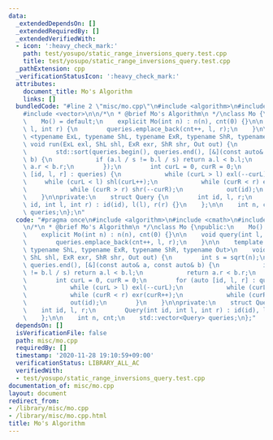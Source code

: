 ```yaml
---
data:
  _extendedDependsOn: []
  _extendedRequiredBy: []
  _extendedVerifiedWith:
  - icon: ':heavy_check_mark:'
    path: test/yosupo/static_range_inversions_query.test.cpp
    title: test/yosupo/static_range_inversions_query.test.cpp
  _pathExtension: cpp
  _verificationStatusIcon: ':heavy_check_mark:'
  attributes:
    document_title: Mo's Algorithm
    links: []
  bundledCode: "#line 2 \"misc/mo.cpp\"\n#include <algorithm>\n#include <cmath>\n\
    #include <vector>\n\n/*\n * @brief Mo's Algorithm\n */\nclass Mo {\npublic:\n\
    \    Mo() = default;\n    explicit Mo(int n) : n(n), cnt(0) {}\n\n    void query(int\
    \ l, int r) {\n        queries.emplace_back(cnt++, l, r);\n    }\n\n    template\
    \ <typename ExL, typename ShL, typename ExR, typename ShR, typename Out>\n   \
    \ void run(ExL exl, ShL shl, ExR exr, ShR shr, Out out) {\n        int s = sqrt(n);\n\
    \        std::sort(queries.begin(), queries.end(), [&](const auto& a, const auto&\
    \ b) {\n            if (a.l / s != b.l / s) return a.l < b.l;\n            return\
    \ a.r < b.r;\n        });\n        int curL = 0, curR = 0;\n        for (auto\
    \ [id, l, r] : queries) {\n            while (curL > l) exl(--curL);\n       \
    \     while (curL < l) shl(curL++);\n            while (curR < r) exr(curR++);\n\
    \            while (curR > r) shr(--curR);\n            out(id);\n        }\n\
    \    }\n\nprivate:\n    struct Query {\n        int id, l, r;\n        Query(int\
    \ id, int l, int r) : id(id), l(l), r(r) {}\n    };\n\n    int n, cnt;\n    std::vector<Query>\
    \ queries;\n};\n"
  code: "#pragma once\n#include <algorithm>\n#include <cmath>\n#include <vector>\n\
    \n/*\n * @brief Mo's Algorithm\n */\nclass Mo {\npublic:\n    Mo() = default;\n\
    \    explicit Mo(int n) : n(n), cnt(0) {}\n\n    void query(int l, int r) {\n\
    \        queries.emplace_back(cnt++, l, r);\n    }\n\n    template <typename ExL,\
    \ typename ShL, typename ExR, typename ShR, typename Out>\n    void run(ExL exl,\
    \ ShL shl, ExR exr, ShR shr, Out out) {\n        int s = sqrt(n);\n        std::sort(queries.begin(),\
    \ queries.end(), [&](const auto& a, const auto& b) {\n            if (a.l / s\
    \ != b.l / s) return a.l < b.l;\n            return a.r < b.r;\n        });\n\
    \        int curL = 0, curR = 0;\n        for (auto [id, l, r] : queries) {\n\
    \            while (curL > l) exl(--curL);\n            while (curL < l) shl(curL++);\n\
    \            while (curR < r) exr(curR++);\n            while (curR > r) shr(--curR);\n\
    \            out(id);\n        }\n    }\n\nprivate:\n    struct Query {\n    \
    \    int id, l, r;\n        Query(int id, int l, int r) : id(id), l(l), r(r) {}\n\
    \    };\n\n    int n, cnt;\n    std::vector<Query> queries;\n};"
  dependsOn: []
  isVerificationFile: false
  path: misc/mo.cpp
  requiredBy: []
  timestamp: '2020-11-28 19:10:59+09:00'
  verificationStatus: LIBRARY_ALL_AC
  verifiedWith:
  - test/yosupo/static_range_inversions_query.test.cpp
documentation_of: misc/mo.cpp
layout: document
redirect_from:
- /library/misc/mo.cpp
- /library/misc/mo.cpp.html
title: Mo's Algorithm
---
```

